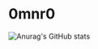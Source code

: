 # 0mnr0
![Anurag's GitHub stats](https://github-readme-stats.vercel.app/api?username=anuraghazra&show_icons=true&theme=transparent)
